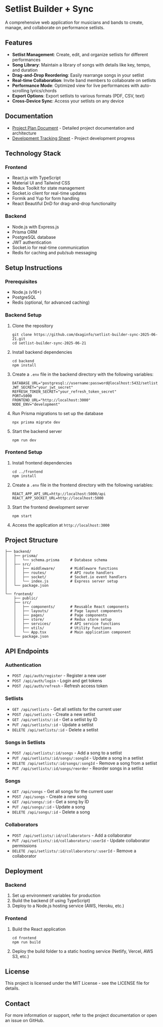 # Setlist Builder + Sync

A comprehensive web application for musicians and bands to create, manage, and collaborate on performance setlists.

## Features

- **Setlist Management**: Create, edit, and organize setlists for different performances
- **Song Library**: Maintain a library of songs with details like key, tempo, and duration
- **Drag-and-Drop Reordering**: Easily rearrange songs in your setlist
- **Real-time Collaboration**: Invite band members to collaborate on setlists
- **Performance Mode**: Optimized view for live performances with auto-scrolling lyrics/chords
- **Export Options**: Export setlists to various formats (PDF, CSV, text)
- **Cross-Device Sync**: Access your setlists on any device

## Documentation

- [Project Plan Document](https://docs.google.com/document/d/1cymYHM7dOHTfv16ACmBg3zRKRGs-RODT2hcL95VHmaU/edit) - Detailed project documentation and architecture
- [Development Tracking Sheet](https://docs.google.com/spreadsheets/d/1iYLy_sdZXm4fFAWaDT-x6fvQe5ySIASkJR2PT0RLP30/edit) - Project development progress

## Technology Stack

### Frontend
- React.js with TypeScript
- Material UI and Tailwind CSS
- Redux Toolkit for state management
- Socket.io client for real-time updates
- Formik and Yup for form handling
- React Beautiful DnD for drag-and-drop functionality

### Backend
- Node.js with Express.js
- Prisma ORM
- PostgreSQL database
- JWT authentication
- Socket.io for real-time communication
- Redis for caching and pub/sub messaging

## Setup Instructions

### Prerequisites
- Node.js (v16+)
- PostgreSQL
- Redis (optional, for advanced caching)

### Backend Setup
1. Clone the repository
   ```
   git clone https://github.com/dxaginfo/setlist-builder-sync-2025-06-21.git
   cd setlist-builder-sync-2025-06-21
   ```

2. Install backend dependencies
   ```
   cd backend
   npm install
   ```

3. Create a `.env` file in the backend directory with the following variables:
   ```
   DATABASE_URL="postgresql://username:password@localhost:5432/setlist_builder_db"
   JWT_SECRET="your_jwt_secret"
   REFRESH_TOKEN_SECRET="your_refresh_token_secret"
   PORT=5000
   FRONTEND_URL="http://localhost:3000"
   NODE_ENV="development"
   ```

4. Run Prisma migrations to set up the database
   ```
   npx prisma migrate dev
   ```

5. Start the backend server
   ```
   npm run dev
   ```

### Frontend Setup
1. Install frontend dependencies
   ```
   cd ../frontend
   npm install
   ```

2. Create a `.env` file in the frontend directory with the following variables:
   ```
   REACT_APP_API_URL=http://localhost:5000/api
   REACT_APP_SOCKET_URL=http://localhost:5000
   ```

3. Start the frontend development server
   ```
   npm start
   ```

4. Access the application at `http://localhost:3000`

## Project Structure

```
├── backend/
│   ├── prisma/
│   │   └── schema.prisma     # Database schema
│   ├── src/
│   │   ├── middleware/       # Middleware functions
│   │   ├── routes/           # API route handlers
│   │   ├── socket/           # Socket.io event handlers
│   │   └── index.js          # Express server setup
│   └── package.json
│
└── frontend/
    ├── public/
    ├── src/
    │   ├── components/       # Reusable React components
    │   ├── layouts/          # Page layout components
    │   ├── pages/            # Page components
    │   ├── store/            # Redux store setup
    │   ├── services/         # API service functions
    │   ├── utils/            # Utility functions
    │   └── App.tsx           # Main application component
    └── package.json
```

## API Endpoints

### Authentication
- `POST /api/auth/register` - Register a new user
- `POST /api/auth/login` - Login and get tokens
- `POST /api/auth/refresh` - Refresh access token

### Setlists
- `GET /api/setlists` - Get all setlists for the current user
- `POST /api/setlists` - Create a new setlist
- `GET /api/setlists/:id` - Get a setlist by ID
- `PUT /api/setlists/:id` - Update a setlist
- `DELETE /api/setlists/:id` - Delete a setlist

### Songs in Setlists
- `POST /api/setlists/:id/songs` - Add a song to a setlist
- `PUT /api/setlists/:id/songs/:songId` - Update a song in a setlist
- `DELETE /api/setlists/:id/songs/:songId` - Remove a song from a setlist
- `PUT /api/setlists/:id/songs/reorder` - Reorder songs in a setlist

### Songs
- `GET /api/songs` - Get all songs for the current user
- `POST /api/songs` - Create a new song
- `GET /api/songs/:id` - Get a song by ID
- `PUT /api/songs/:id` - Update a song
- `DELETE /api/songs/:id` - Delete a song

### Collaborators
- `POST /api/setlists/:id/collaborators` - Add a collaborator
- `PUT /api/setlists/:id/collaborators/:userId` - Update collaborator permissions
- `DELETE /api/setlists/:id/collaborators/:userId` - Remove a collaborator

## Deployment

### Backend
1. Set up environment variables for production
2. Build the backend (if using TypeScript)
3. Deploy to a Node.js hosting service (AWS, Heroku, etc.)

### Frontend
1. Build the React application
   ```
   cd frontend
   npm run build
   ```
2. Deploy the build folder to a static hosting service (Netlify, Vercel, AWS S3, etc.)

## License

This project is licensed under the MIT License - see the LICENSE file for details.

## Contact

For more information or support, refer to the project documentation or open an issue on GitHub.